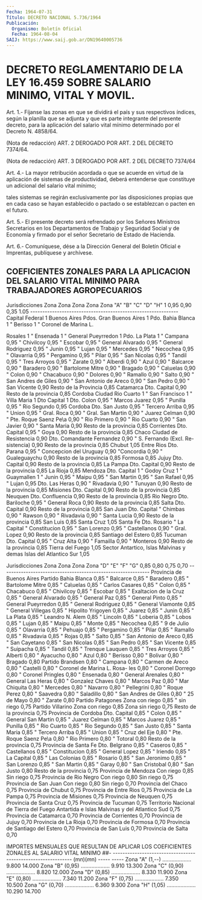 ```yaml
---
Fecha: 1964-07-31
Título: DECRETO NACIONAL 5.736/1964
Publicación:
  Organismo: Boletín Oficial
  Fecha: 1964-08-04
SAIJ: https://www.saij.gob.ar/DN19640005736
---
```

# DECRETO REGLAMENTARIO DE LA LEY 16.459 SOBRE SALARIO MINIMO, VITAL Y MOVIL.

<a id="1"></a>
Art.  1.-  Fíjanse  las zonas en que se dividirá el país y sus respectivos índices, según  la  planilla  que  se  adjunta y que es parte  integrante  del  presente  decreto,  para la aplicación  del salario  vital  mínimo  determinado  por  el  Decreto  N.  4858/64.

<a id="2"></a>
(Nota  de  redacción)  ART.  2 DEROGADO POR ART. 2 DEL DECRETO 7374/64.

<a id="3"></a>
(Nota  de  redacción)  ART.  3 DEROGADO POR ART. 2 DEL DECRETO 7374/64

<a id="4"></a>
Art.  4.-  La  mayor  retribución acordada o que se acuerde en virtud  de  la  aplicación  de sistemas  de  productividad,  deberá entenderse que constituye un  adicional  del  salario vital mínimo;

tales  sistemas  se  regirán  exclusivamente por las  disposiciones propias  que  en cada caso se hayan  establecido  o  pactado  o  se establezcan o pacten en el futuro.

<a id="5"></a>
Art.  5.-  El presente decreto será refrendado por los Señores Ministros Secretarios  en  los Departamentos de Trabajo y Seguridad Social y de Economía y firmado  por  el  señor Secretario de Estado de Hacienda.

<a id="6"></a>
Art.  6.- Comuníquese, dése a la Dirección General del Boletín Oficial e Imprentas, publíquese y archívese.

## COEFICIENTES  ZONALES  PARA  LA APLICACION DEL SALARIO VITAL MINIMO PARA TRABAJADORES AGROPECUARIOS

<a id="1"></a>
Jurisdicciones        Zona   Zona   Zona   Zona   Zona                             "A"    "B"    "C"    "D"    "H"                              1     0,95   0,90   0,35   1.05 ------------------------------------------------------------- Capital Federal               1 Buenos Aires Pdos. Gran Buenos Aires       1 Pdo. Bahia Blanca             1 "   Berisso                  1 "   Coronel de Marina L.

Rosales                  1 "  Ensenada                  1 "  General Pueyrredon        1 Pdo. La Plata                 1 "  Campana                        0,95 "  Chivilcoy                      0,95 "  Escobar                        0,95 "  General Alvarado               0,95 "  General Rodriguez              0,95 "  Junin                          0,95 "  Lujan                          0,95 "  Mercedes                       0,95 "  Necochea                       0,95 "  Olavarria                      0,95 "  Pergamino                      0,95 "  Pilar                          0,95 "  San Nicolas                    0,95 "  Tandil                         0,95 "  Tres Arroyos                   0,95 "  Zarate                                0,90 "  Alberdi                               0,90 "  Azul                                  0,90 "  Balcarce                              0,90 "  Baradero                              0,90 "  Bartolome Mitre                       0,90 "  Bragado                               0,90 "  Ca\uelas                              0,90 "  Colon                                 0,90 "  Chacabuco                             0,90 "  Dolores                               0,90 "  Ramallo                               0,90 "  Salto                                 0,90 "  San Andres de Giles                   0,90 "  San Antonio de Areco                  0,90 "  San Pedro                             0,90 "  San Vicente                           0,90 Resto de la Provincia                            0,85 Catamarca Dto. Capital                              0,90 Resto de la provincia                            0,85 Cordoba Ciudad Rio Cuarto             1 "     San Francisco          1 "     Villa Maria            1 Dto Capital                   1 Dto. Colon                         0,95 "   Marcos Juarez                 0,95 "   Punilla                       0,95 "   Rio Segundo                   0,95 Cordoba Dto. San Justo                     0,95 "   Tercero Arriba                0,95 "   Union                         0,95 "   Gral. Roca                           0,90 "   Gral. San Martin                     0,90 "   Juarez Celman                        0,90 "   Pte. Roque Saenz Pe\a                0,90 "   Rio Primero                          0,90 "   Rio Cuarto                           0,90 "   San Javier                           0,90 "   Santa Maria                          0,90 Resto  de  la provincia                           0,85  Corrientes Dto. Capital                       0,95 " Goya                                   0,90 Resto de la provincia                            0,85 Chaco Ciudad de Resistencia              0,90 Dto. Comandante Fernandez                 0,90 "   S. Fernando (Excl. Re-     sistencia)                           0,90 Resto de la provincia                            0,85 Chubut                                                  1,05 Entre Rios Dto. Parana                        0,95 "   Concepcion del Uruguay               0,90 "Concordia                               0,90 "  Gualeguaychu                          0,90 Resto de la provincia                            0,85 Formosa                                          0,85 Jujuy Dto. Capital                              0,90 Resto de la provincia                            0,85 La Pampa Dto. Capital                              0,90 Resto de la provincia                            0,85 La Rioja                                         0,85 Mendoza Dto. Capital                  1 "   Godoy Cruz               1 "   Guaymallen               1 "   Junin                         0,95 "  Maipu                          0,95 "  San Martin                     0,95 "  San Rafael                     0,95 "  Lujan                          0,95 Dto. Las Heras                            0,90 "   Rivadavia                            0,90 "   Tunuyan                              0,90 Resto de la provincia                            0,85 Misiones Dto. Capital                              0,90 Resto de la provincia                            0,85 Neuquen Dto. Confluencia                          0,90 Resto de la provincia                            0,85 Rio Negro Dto. Bariloche                     0,95 "   General Roca                         0,90 Resto de la provincia                            0,85 Salta Dto. Capital                              0,90 Resto de la provincia                            0,85 San Juan Dto. Capital "   Chimbas                              0,90 "  Rawson                                0,90 "  Rivadavia                             0,90 "  Santa Lucia                           0,90 Resto de la provincia                            0,85 San Luis                                         0,85 Santa Cruz                                              1,05 Santa Fe Dto. Rosario "   La Capital "   Constitucion                  0,95 "  San Lorenzo                    0,95 "  Castellanos                           0,90 "  Gral. Lopez                           0,90 Resto de la provincia                            0,85 Santiago del Estero                              0,85 Tucuman Dto. Capital                       0,95 "   Cruz Alta                            0,90 "   Famailla                             0,90 "   Monteros                             0,90 Resto de la provincia                            0,85 Tierra del Fuego                                        1,05 Sector Antartico, Islas Malvinas y demas Islas del Atlantico  Sur                                            1,05

<a id="2"></a>
Jurisdicciones               Zona   Zona   Zona   Zona                                    "D"    "E"    "F"    "G"                                    0,85   0,80   0,75   0,70 ------------------------------------------------------------- Provincia de Buenos Aires Partido Bahia Blanca               0,85  "     Balcarce                   0,85  "     Baradero                   0,85  "     Bartolome Mitre            0,85  "     Ca\uelas                   0,85  "     Carlos Casares             0,85  "     Colon                      0,85  "     Chacabuco                  0,85  "     Chivilcoy                  0,85  "     Escobar                    0,85  "     Exaltacion de la Cruz      0,85  "     General Alvarado           0,85  "     General Paz                0,85  "     General Pinto              0,85  "     General Pueyrredon         0,85  "     General Rodriguez          0,85  "     General Viamonte           0,85  "     General Villegas           0,85  "     Hipolito Yrigoyen          0,85  "     Juarez                     0,85  "     Junin                      0,85  "     La Plata                   0,85  "     Leandro N. Alem            0,85  "     Lincoln                    0,85  "     Loberia                    0,85  "     Lobos                      0,85  "     Lujan                      0,85  "     Maipu                      0,85  "     Monte                      0,85  "     Necochea                   0,85  "     9 de Julio                 0,85  "     Olavarria                  0,85  "     Pehuajo                    0,85  "     Pergamino                  0,85  "     Pilar                      0,85  "     Ramallo                    0,85  "     Rivadavia                  0,85  "     Rojas                      0,85  "     Salto                      0,85  "     San Antonio de Areco       0,85  "     San Cayetano               0,85  "     San Nicolas                0,85  "     San Pedro                  0,85  "     San Vicente                0,85  "     Suipacha                   0,85  "     Tandil                     0,85  "     Trenque Lauquen            0,85  "     Tres Arroyos               0,85  "    Alberti                            0,80  "    Ayacucho                           0,80  "    Azul                               0,80  "    Berisso                            0,80  "    Bolivar                            0,80  "    Bragado                            0,80 Partido Brandsen                          0,80  "     Campana                           0,80  "     Carmen de Areco                   0,80  "     Castelli                          0,80  "     Coronel de Marina L. Rosa-        les                               0,80  "    Coronel Dorrego                    0,80  "    Coronel Pringles                   0,80  "    Ensenada                           0,80  "    General Arenales                   0,80  "    General Las Heras                  0,80  "    Gonzalez Chaves                    0,80  "    Marcos Paz                         0,80  "    Mar Chiquita                       0,80  "    Mercedes                           0,80  "    Navarro                            0,80  "    Pellegrini                         0,80  "    Roque Perez                        0,80  "    Saavedra                           0,80  "    Saladillo                          0,80  "    San Andres de Giles                0,80  "    25 de Mayo                         0,80  "    Zarate                             0,80 Partido Patagones        Zona con riego             0,85          "  sin riego                           0,75 Partido Villarino Zona con riego                    0,85 Zona sin riego                                  0,75 Resto de la provincia                            0,75 Provincia de Cordoba Dto. Capital                       0,85 "   Colon                         0,85 "  General San Martin             0,85 "  Juarez Celman                  0,85 "  Marcos Juarez                  0,85 "  Punilla                        0,85 "  Rio Cuarto                     0,85 "  Rio Segundo                    0,85 "  San Justo                      0,85 "  Santa Maria                    0,85 "  Tercero Arriba                 0,85 "  Union                          0,85 "  Cruz del Eje                          0,80 "  Pte. Roque Saenz Pe\a                 0,80 "  Rio Primero                           0,80 "  Totoral                               0,80 Resto de la provincia                            0,75 Provincia de Santa Fe Dto. Belgrano                      0,85 "   Caseros                       0,85 "   Castellanos                   0,85 "   Constitucion                  0,85 "   General Lopez                 0,85 "   Iriendo                       0,85 "   La Capital                    0,85 "   Las Colonias                  0,85 "   Rosario                       0,85 "   San Jeronimo                  0,85 "   San Lorenzo                   0,85 "   San Martin                    0,85 "  Garay                                 0,80 "  San Cristobal                         0,80 "  San Justo                             0,80 Resto de la provincia                            0,75 Provincia de Mendoza Con riego                          0,85 Sin riego                                        0,75 Provincia de Rio Negro Con riego                                 0,80 Sin riego                                        0,75 Provincia de San Juan Con riego                                 0,80 Sin riego                                                0,70 Provincia del Chaco                              0,75 Provincia de Chubut                              0,75 Provincia de Entre Rios                          0,75 Provincia de La Pampa                            0,75 Provincia de Misiones                            0,75 Provincia de Neuquen                             0,75 Provincia de Santa Cruz                          0,75 Provincia de Tucuman                             0,75 Territorio Nacional de Tierra del Fuego Antartida e Islas Malvinas y del Atlantico Sud                               0,75 Provincia de Catamarca                                  0,70 Provincia de Corrientes                                 0,70 Provincia de Jujuy                                      0,70 Provincia de La Rioja                                   0,70 Provincia de Formosa                                    0,70 Provincia de Santiago del Estero                        0,70 Provincia de San Luis                                   0,70 Provincia  de  Salta                                      0,70

<a id="3"></a>
IMPORTES  MENSUALES  QUE  RESULTAN DE APLICAR LOS COEFICIENTES ZONALES AL SALARIO VITAL MINIMO ##- -------------------------------------------------------------                                     (m$n)          (m$n)                                     -----          ----- Zona "A" (1,--) ...................  9.800         14.000 Zona "B" (0,95) ...................  9.910         13.300 Zona "C" (0,90) ...................  8.820         12.000 Zona "D" (0,85) ...................  8.330         11.900 Zona "E" (0,80) ...................  7.340         11.200 Zona "F" (0,75) ...................  7.350         10.500 Zona "G" (0,70) ...................  6.360          9.300 Zona "H" (1,05) ...................  10.290          14.700